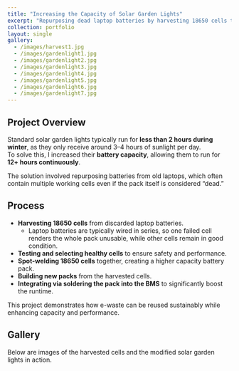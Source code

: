 ```yaml
---
title: "Increasing the Capacity of Solar Garden Lights"
excerpt: "Repurposing dead laptop batteries by harvesting 18650 cells to extend the runtime of solar garden lights."
collection: portfolio
layout: single
gallery:
  - /images/harvest1.jpg
  - /images/gardenlight1.jpg
  - /images/gardenlight2.jpg
  - /images/gardenlight3.jpg
  - /images/gardenlight4.jpg
  - /images/gardenlight5.jpg
  - /images/gardenlight6.jpg
  - /images/gardenlight7.jpg
---
```


## Project Overview

Standard solar garden lights typically run for **less than 2 hours during winter**, as they only receive around 3–4 hours of sunlight per day.  
To solve this, I increased their **battery capacity**, allowing them to run for **12+ hours continuously**.

The solution involved repurposing batteries from old laptops, which often contain multiple working cells even if the pack itself is considered “dead.”

## Process

- **Harvesting 18650 cells** from discarded laptop batteries.  
  - Laptop batteries are typically wired in series, so one failed cell renders the whole pack unusable, while other cells remain in good condition.  
- **Testing and selecting healthy cells** to ensure safety and performance.  
- **Spot-welding 18650 cells** together, creating a higher capacity battery pack.
- **Building new packs** from the harvested cells.  
- **Integrating via soldering the pack into the BMS** to significantly boost the runtime.  

This project demonstrates how e-waste can be reused sustainably while enhancing capacity and performance.

## Gallery

Below are images of the harvested cells and the modified solar garden lights in action.
